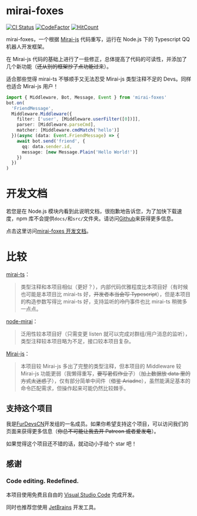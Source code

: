 # mirai-foxes

[![CI Status](https://github.com/FurryR/mirai-foxes/actions/workflows/typescript.yml/badge.svg)](https://github.com/FurryR/mirai-foxes/actions/workflows/typescript.yml)
[![CodeFactor](https://www.codefactor.io/repository/github/furryr/mirai-foxes/badge)](https://www.codefactor.io/repository/github/furryr/mirai-foxes)
[![HitCount](https://hits.dwyl.com/FurryR/mirai-foxes.svg?style=flat-square)](http://hits.dwyl.com/FurryR/mirai-foxes)

mirai-foxes，一个根据 [Mirai-js](https://github.com/Drincann/Mirai-js) 代码重写，运行在 Node.js 下的 Typescript QQ 机器人开发框架。

在 Mirai-js 代码的基础上进行了一些修正，总体提高了代码的可读性，并添加了几个新功能（~~还从别的框架抄了点功能过来~~）。

适合那些觉得 mirai-ts 不够顺手又无法忍受 Mirai-js 类型注释不足的 Devs。同样也适合 Mirai-js 用户！

```typescript
import { Middleware, Bot, Message, Event } from 'mirai-foxes'
bot.on(
  'FriendMessage',
  Middleware.Middleware({
    filter: ['user', [Middleware.userFilter([0])]],
    parser: [Middleware.parseCmd],
    matcher: [Middleware.cmdMatch('hello')]
  })(async (data: Event.FriendMessage) => {
    await bot.send('friend', {
      qq: data.sender.id,
      message: [new Message.Plain('Hello World!')]
    })
  })
)
```

# 开发文档

若您是在 Node.js 模块内看到此说明文档，很抱歉地告诉您，为了加快下载速度，npm 库不会提供`docs/`和`src/`文件夹。请访问[Github](https://github.com/FurryR/mirai-foxes)来获得更多信息。

点击这里访问[mirai-foxes 开发文档](./docs/README.md)。

# 比较

[mirai-ts](https://github.com/YunYouJun/mirai-ts)：

> 类型注释和本项目相似（更好？），内部代码优雅程度比本项目好（有时候也可能是本项目比 mirai-ts 好，~~开发者本当会写 Typescript~~），但是本项目的构造参数写得比 mirai-ts 好，支持监听的~~冷门~~事件也比 mirai-ts 稍微多一点点。

[node-mirai](https://github.com/RedBeanN/node-mirai)：

> 泛用性较本项目好（只需变更 listen 就可以完成对群组/用户消息的监听），类型注释较本项目略为不足，接口较本项目复杂。

[Mirai-js](https://github.com/Drincann/Mirai-js)：

> 本项目较 Mirai-js 多出了完整的类型注释，但本项目的 Middleware 较 Mirai-js 功能更弱（我懒得重写，~~要写暑假作业了~~）（~~加上数据放 data 里的方式太迷惑了~~），仅有部分简单中间件（~~借鉴 Ariadne~~），虽然能满足基本的命令匹配需求，但操作起来可能仍然比较棘手。

## 支持这个项目

我是[FurDevsCN](https://github.com/FurDevsCN)开发组的一名成员。如果你希望支持这个项目，可以访问我们的页面来获得更多信息（~~你总不可能让我去开 Patreon 或者爱发电~~）。

如果觉得这个项目还不错的话，就动动小手给个 star 吧！

## 感谢

### Code editing. **Redefined.**

本项目使用免费且自由的 [Visual Studio Code](https://code.visualstudio.com/) 完成开发。

同时也推荐您使用 [JetBrains](https://www.jetbrains.com/) 开发工具。
